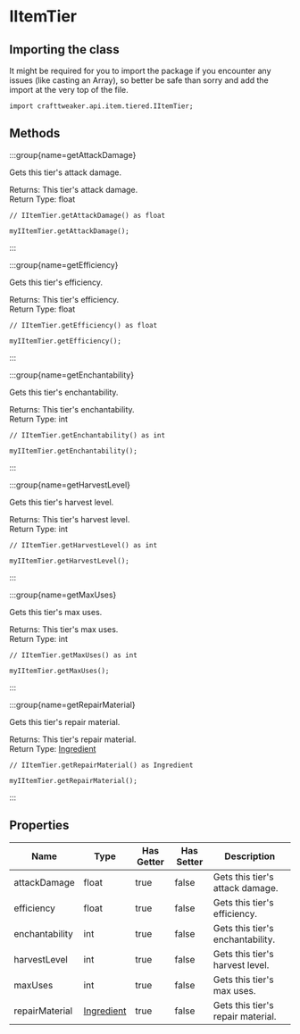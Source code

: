 # IItemTier

## Importing the class

It might be required for you to import the package if you encounter any issues (like casting an Array), so better be safe than sorry and add the import at the very top of the file.
```zenscript
import crafttweaker.api.item.tiered.IItemTier;
```


## Methods

:::group{name=getAttackDamage}

Gets this tier's attack damage.

Returns: This tier's attack damage.  
Return Type: float

```zenscript
// IItemTier.getAttackDamage() as float

myIItemTier.getAttackDamage();
```

:::

:::group{name=getEfficiency}

Gets this tier's efficiency.

Returns: This tier's efficiency.  
Return Type: float

```zenscript
// IItemTier.getEfficiency() as float

myIItemTier.getEfficiency();
```

:::

:::group{name=getEnchantability}

Gets this tier's enchantability.

Returns: This tier's enchantability.  
Return Type: int

```zenscript
// IItemTier.getEnchantability() as int

myIItemTier.getEnchantability();
```

:::

:::group{name=getHarvestLevel}

Gets this tier's harvest level.

Returns: This tier's harvest level.  
Return Type: int

```zenscript
// IItemTier.getHarvestLevel() as int

myIItemTier.getHarvestLevel();
```

:::

:::group{name=getMaxUses}

Gets this tier's max uses.

Returns: This tier's max uses.  
Return Type: int

```zenscript
// IItemTier.getMaxUses() as int

myIItemTier.getMaxUses();
```

:::

:::group{name=getRepairMaterial}

Gets this tier's repair material.

Returns: This tier's repair material.  
Return Type: [Ingredient](/vanilla/api/item/Ingredient)

```zenscript
// IItemTier.getRepairMaterial() as Ingredient

myIItemTier.getRepairMaterial();
```

:::


## Properties

| Name | Type | Has Getter | Has Setter | Description |
|------|------|------------|------------|-------------|
| attackDamage | float | true | false | Gets this tier's attack damage. |
| efficiency | float | true | false | Gets this tier's efficiency. |
| enchantability | int | true | false | Gets this tier's enchantability. |
| harvestLevel | int | true | false | Gets this tier's harvest level. |
| maxUses | int | true | false | Gets this tier's max uses. |
| repairMaterial | [Ingredient](/vanilla/api/item/Ingredient) | true | false | Gets this tier's repair material. |

